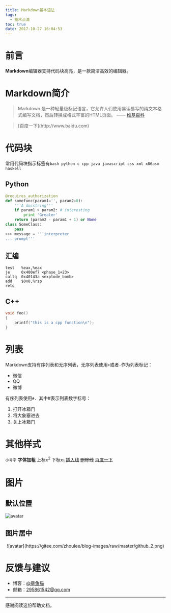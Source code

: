 ```yaml
---
title: Markdown基本语法
tags:
  - 技术点滴
toc: true
date: 2017-10-27 16:04:53
---
```

# 前言
<strong>Markdown</strong>编辑器支持代码块高亮，是一款简洁高效的编辑器。

# Markdown简介

> Markdown 是一种轻量级标记语言，它允许人们使用易读易写的纯文本格式编写文档，然后转换成格式丰富的HTML页面。 —— [维基百科](https://zh.wikipedia.org/wiki/Markdown)

<blockquote>[百度一下](http://www.baidu.com)</blockquote>

# 代码块
常用代码块指示标签有`bash python c cpp java javascript css xml x86asm haskell`

## Python
``` python
@requires_authorization
def somefunc(param1='', param2=0):
    '''A docstring'''
    if param1 > param2: # interesting
        print 'Greater'
    return (param2 - param1 + 1) or None
class SomeClass:
    pass
>>> message = '''interpreter
... prompt'''
```
<!--more-->
## 汇编
``` x86asm
test   %eax,%eax
je     0x400ef7 <phase_1+23>
callq  0x40143a <explode_bomb>
add    $0x8,%rsp
retq
```
## C++
``` cpp
void foo()
{
    printf("this is a cpp function\n");
}
```

# 列表
Markdown支持有序列表和无序列表，无序列表使用`+`或者`-`作为列表标记：
+ 微信
+ QQ
+ 微博

有序列表使用`#. `其中#表示列表数字标号：
1. 打开冰箱门
2. 将大象塞进去
3. 关上冰箱门

# 其他样式
<small>小号字</small>
<strong>字体加粗</strong>
上标x<sup>2</sup>
下标x<sub>1</sub>
<ins>插入线</ins>
<del>删除线</del>
[百度一下](http://www.baidu.com)

# 图片
## 默认位置
![avatar](https://gitee.com/zhoulee/blog-images/raw/master/github_2.png)
## 图片居中
<center>
![avatar](https://gitee.com/zhoulee/blog-images/raw/master/github_2.png)
</center>

# 反馈与建议
- 博客：[@章鱼猫](https://octocat9lee.github.io/)
- 邮箱：<295861542@qq.com>
--------------
感谢阅读这份帮助文档。
